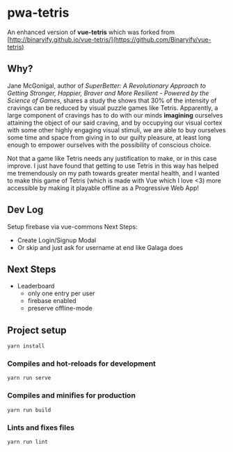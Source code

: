 # pwa-tetris

An enhanced version of **vue-tetris** which was forked from [http://binaryify.github.io/vue-tetris/](https://github.com/Binaryify/vue-tetris)

## Why?

Jane McGonigal, author of _SuperBetter: A Revolutionary Approach to Getting Stronger, Happier, Braver and More Resilient - Powered by the Science of Games_, shares a study the shows that 30% of the intensity of cravings can be reduced by visual puzzle games like Tetris. Apparently, a large component of cravings has to do with our minds **imagining** ourselves attaining the object of our said craving, and by occupying our visual cortex with some other highly engaging visual stimuli, we are able to buy ourselves some time and space from giving in to our guilty pleasure, at least long enough to empower ourselves with the possibility of conscious choice.

Not that a game like Tetris needs any justification to make, or in this case improve. I just have found that getting to use Tetris in this way has helped me tremendously on my path towards greater mental health, and I wanted to make this game of Tetris (which is made with Vue which I love <3) more accessible by making it playable offline as a Progressive Web App!

## Dev Log

Setup firebase via vue-commons
Next Steps:
- Create Login/Signup Modal
- Or skip and just ask for username at end like Galaga does

## Next Steps

- Leaderboard
  - only one entry per user
  - firebase enabled
  - preserve offline-mode

## Project setup
```
yarn install
```

### Compiles and hot-reloads for development
```
yarn run serve
```

### Compiles and minifies for production
```
yarn run build
```

### Lints and fixes files
```
yarn run lint
```

